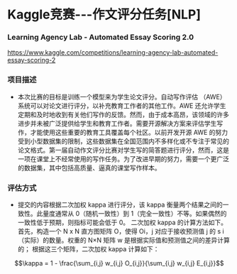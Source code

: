 # Kaggle竞赛---作文评分任务[NLP]
### Learning Agency Lab - Automated Essay Scoring 2.0
https://www.kaggle.com/competitions/learning-agency-lab-automated-essay-scoring-2

### 项目描述
* 本次比赛的目标是训练一个模型来为学生论文评分。自动写作评估 （AWE） 系统可以对论文进行评分，以补充教育工作者的其他工作。AWE 还允许学生定期和及时地收到有关他们写作的反馈。然而，由于成本高昂，该领域的许多进步并未被广泛提供给学生和教育工作者。需要开源解决方案来评估学生写作，才能使用这些重要的教育工具覆盖每个社区。以前开发开源 AWE 的努力受到小型数据集的限制，这些数据集在全国范围内不多样化或不专注于常见的论文格式。第一届自动作文评分比赛对学生写的简答题进行评分，然而，这是一项在课堂上不经常使用的写作任务。为了改进早期的努力，需要一个更广泛的数据集，其中包括高质量、逼真的课堂写作样本。

### 评估方式
* 提交的内容根据二次加权 kappa 进行评分，该 kappa 衡量两个结果之间的一致性。此量度通常从 0（随机一致性）到 1（完全一致性）不等。如果偶然的一致性低于预期，则指标可能会低于 0。 二次加权 kappa 的计算方法如下。首先，构造一个 N x N 直方图矩阵 O，使得 Oi，j 对应于接收预测值 j 的 s i（实际）的数量。权重的 N×N 矩阵 w 是根据实际值和预测值之间的差异计算的；
根据这三个矩阵，二次加权 kappa 计算如下：
```math
\kappa = 1 - \frac{\sum_{i,j} w_{i,j} O_{i,j}}{\sum_{i,j} w_{i,j} E_{i,j}}
```
